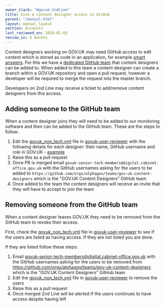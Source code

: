 ```yaml
---
owner_slack: "#govuk-2ndline"
title: Give a content designer access to GitHub
parent: "/manual.html"
layout: manual_layout
section: Accounts
last_reviewed_on: 2018-01-03
review_in: 6 months
---
```


Content designers working on GOV.UK may need GitHub access to edit content
which is stored as code in an application, for example
[smart answers][smart-answers-github]. For this we have a
[dedicated GitHub team][github-team] that content designers can be added to.
When added to this team a content designer can create a branch within a GOV.UK
repository and open a pull request, however a developer will be required to
merge the request into the master branch.

Developers on 2nd Line may receive a ticket to add/remove content designers
from this access.

## Adding someone to the GitHub team

When a content designer joins they will need to be added to our monitoring
software and then can be added to the GitHub team. These are the steps to
follow:

1. Edit the [govuk_non_tech.yml][] file in [govuk-user-reviewer][] with the following
   details for each designer: their name, GitHub username and role in
   GOV.UK - [example][user-example]
1. Raise this as a pull request
1. Once PR is merged email
   `govuk-senior-tech-members@digital.cabinet-office.gov.uk`
   with the GitHub usernames asking for the users to be added to
   `https://github.com/orgs/alphagov/teams/gov-uk-content-designers`
   which is the "GOV.UK Content Designers" GitHub team
1. Once added to the team the content designers will receive an invite that
   they will have to accept to join the team

## Removing someone from the GitHub team

When a content designer leaves GOV.UK they need to be removed from the GitHub
team to revoke their access.

First, check the [govuk_non_tech.yml][] file in [govuk-user-reviewer][] to see if the
users are listed as having access. If they are not listed you are done.

If they are listed follow these steps:

1. Email govuk-senior-tech-members@digital.cabinet-office.gov.uk
   with the GitHub usernames asking for the users to be removed from
   https://github.com/orgs/alphagov/teams/gov-uk-content-designers
   which is the "GOV.UK Content Designers" GitHub team
1. Edit the [govuk_non_tech.yml][] file in [govuk-user-reviewer][] to remove the users
1. Raise this as a pull request
1. Once merged 2nd Line will be alerted if the users continues to have
   access despite having left

[smart-answers-github]: https://github.com/alphagov/smart-answers
[github-team]: https://github.com/orgs/alphagov/teams/gov-uk-content-designers
[govuk_non_tech.yml]: https://github.com/alphagov/govuk-user-reviewer/blob/master/config/govuk_non_tech.yml
[govuk-user-reviewer]: https://github.com/alphagov/govuk-user-reviewer
[user-example]: https://github.com/alphagov/govuk-user-reviewer/commit/24fc52955ce1247966b6d2069028ff4189915fe1
